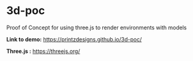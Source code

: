 # 3d-poc
Proof of Concept for using three.js to render environments with models

**Link to demo:** https://printzdesigns.github.io/3d-poc/

**Three.js :** https://threejs.org/
